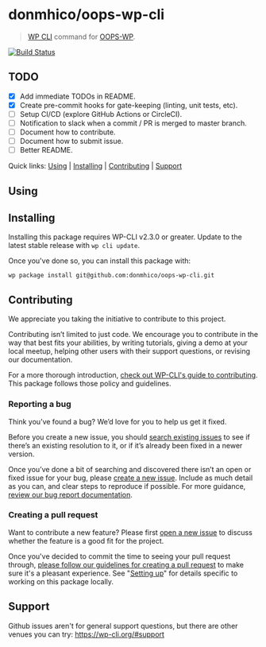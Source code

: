 donmhico/oops-wp-cli
================
> [WP CLI](https://wp-cli.org/) command for [OOPS-WP](https://github.com/WebDevStudios/oops-wp).


[![Build Status](https://travis-ci.org/donmhico/oops-wp-cli.svg?branch=master)](https://travis-ci.org/donmhico/oops-wp)

## TODO
- [X] Add immediate TODOs in README.
- [X] Create pre-commit hooks for gate-keeping (linting, unit tests, etc).
- [ ] Setup CI/CD (explore GitHub Actions or CircleCI).
- [ ] Notification to slack when a commit / PR is merged to master branch.
- [ ] Document how to contribute.
- [ ] Document how to submit issue.
- [ ] Better README.

Quick links: [Using](#using) | [Installing](#installing) | [Contributing](#contributing) | [Support](#support)

## Using

## Installing

Installing this package requires WP-CLI v2.3.0 or greater. Update to the latest stable release with `wp cli update`.

Once you've done so, you can install this package with:

    wp package install git@github.com:donmhico/oops-wp-cli.git

## Contributing

We appreciate you taking the initiative to contribute to this project.

Contributing isn’t limited to just code. We encourage you to contribute in the way that best fits your abilities, by writing tutorials, giving a demo at your local meetup, helping other users with their support questions, or revising our documentation.

For a more thorough introduction, [check out WP-CLI's guide to contributing](https://make.wordpress.org/cli/handbook/contributing/). This package follows those policy and guidelines.

### Reporting a bug

Think you’ve found a bug? We’d love for you to help us get it fixed.

Before you create a new issue, you should [search existing issues](https://github.com/donmhico/oops-wp-cli/issues?q=label%3Abug%20) to see if there’s an existing resolution to it, or if it’s already been fixed in a newer version.

Once you’ve done a bit of searching and discovered there isn’t an open or fixed issue for your bug, please [create a new issue](https://github.com/donmhico/oops-wp-cli/issues/new). Include as much detail as you can, and clear steps to reproduce if possible. For more guidance, [review our bug report documentation](https://make.wordpress.org/cli/handbook/bug-reports/).

### Creating a pull request

Want to contribute a new feature? Please first [open a new issue](https://github.com/donmhico/oops-wp/issues/new) to discuss whether the feature is a good fit for the project.

Once you've decided to commit the time to seeing your pull request through, [please follow our guidelines for creating a pull request](https://make.wordpress.org/cli/handbook/pull-requests/) to make sure it's a pleasant experience. See "[Setting up](https://make.wordpress.org/cli/handbook/pull-requests/#setting-up)" for details specific to working on this package locally.

## Support

Github issues aren't for general support questions, but there are other venues you can try: https://wp-cli.org/#support
